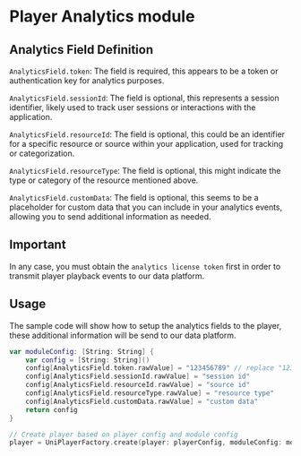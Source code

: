 #  Player Analytics module

## Analytics Field Definition
`AnalyticsField.token`: The field is required, this appears to be a token or authentication key for analytics purposes.

`AnalyticsField.sessionId`: The field is optional, this represents a session identifier, likely used to track user sessions or interactions with the application.

`AnalyticsField.resourceId`: The field is optional, this could be an identifier for a specific resource or source within your application, used for tracking or categorization.

`AnalyticsField.resourceType`: The field is optional, this might indicate the type or category of the resource mentioned above.

`AnalyticsField.customData`: The field is optional, this seems to be a placeholder for custom data that you can include in your analytics events, allowing you to send additional information as needed.

## Important
In any case, you must obtain the `analytics license token` first in order to transmit player playback events to our data platform. 

## Usage
The sample code will show how to setup the analytics fields to the player, these additional information will be send to our data platform.
```swift
var moduleConfig: [String: String] {
    var config = [String: String]()
    config[AnalyticsField.token.rawValue] = "123456789" // replace "123456789" with your license
    config[AnalyticsField.sessionId.rawValue] = "session id"
    config[AnalyticsField.resourceId.rawValue] = "source id"
    config[AnalyticsField.resourceType.rawValue] = "resource type"
    config[AnalyticsField.customData.rawValue] = "custom data"
    return config
}

// Create player based on player config and module config
player = UniPlayerFactory.create(player: playerConfig, moduleConfig: moduleConfig)
```
